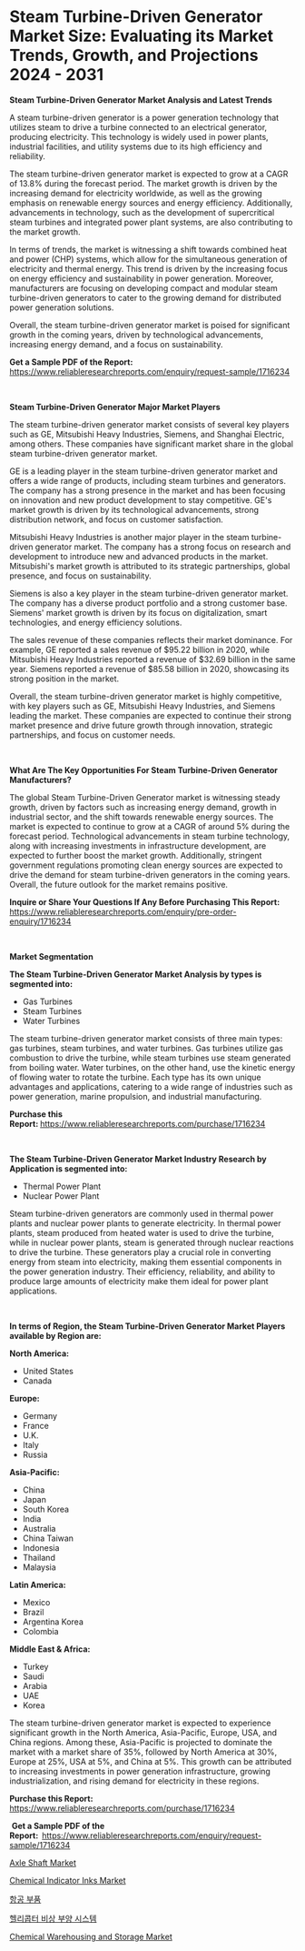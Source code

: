 <p><h1>Steam Turbine-Driven Generator Market Size: Evaluating its Market Trends, Growth, and Projections 2024 - 2031</h1></p><p><strong>Steam Turbine-Driven Generator Market Analysis and Latest Trends</strong></p>
<p><p>A steam turbine-driven generator is a power generation technology that utilizes steam to drive a turbine connected to an electrical generator, producing electricity. This technology is widely used in power plants, industrial facilities, and utility systems due to its high efficiency and reliability.</p><p>The steam turbine-driven generator market is expected to grow at a CAGR of 13.8% during the forecast period. The market growth is driven by the increasing demand for electricity worldwide, as well as the growing emphasis on renewable energy sources and energy efficiency. Additionally, advancements in technology, such as the development of supercritical steam turbines and integrated power plant systems, are also contributing to the market growth.</p><p>In terms of trends, the market is witnessing a shift towards combined heat and power (CHP) systems, which allow for the simultaneous generation of electricity and thermal energy. This trend is driven by the increasing focus on energy efficiency and sustainability in power generation. Moreover, manufacturers are focusing on developing compact and modular steam turbine-driven generators to cater to the growing demand for distributed power generation solutions.</p><p>Overall, the steam turbine-driven generator market is poised for significant growth in the coming years, driven by technological advancements, increasing energy demand, and a focus on sustainability.</p></p>
<p><strong>Get a Sample PDF of the Report:&nbsp;</strong> <a href="https://www.reliableresearchreports.com/enquiry/request-sample/1716234">https://www.reliableresearchreports.com/enquiry/request-sample/1716234</a></p>
<p>&nbsp;</p>
<p><strong>Steam Turbine-Driven Generator Major Market Players</strong></p>
<p><p>The steam turbine-driven generator market consists of several key players such as GE, Mitsubishi Heavy Industries, Siemens, and Shanghai Electric, among others. These companies have significant market share in the global steam turbine-driven generator market. </p><p>GE is a leading player in the steam turbine-driven generator market and offers a wide range of products, including steam turbines and generators. The company has a strong presence in the market and has been focusing on innovation and new product development to stay competitive. GE's market growth is driven by its technological advancements, strong distribution network, and focus on customer satisfaction.</p><p>Mitsubishi Heavy Industries is another major player in the steam turbine-driven generator market. The company has a strong focus on research and development to introduce new and advanced products in the market. Mitsubishi's market growth is attributed to its strategic partnerships, global presence, and focus on sustainability.</p><p>Siemens is also a key player in the steam turbine-driven generator market. The company has a diverse product portfolio and a strong customer base. Siemens' market growth is driven by its focus on digitalization, smart technologies, and energy efficiency solutions.</p><p>The sales revenue of these companies reflects their market dominance. For example, GE reported a sales revenue of $95.22 billion in 2020, while Mitsubishi Heavy Industries reported a revenue of $32.69 billion in the same year. Siemens reported a revenue of $85.58 billion in 2020, showcasing its strong position in the market.</p><p>Overall, the steam turbine-driven generator market is highly competitive, with key players such as GE, Mitsubishi Heavy Industries, and Siemens leading the market. These companies are expected to continue their strong market presence and drive future growth through innovation, strategic partnerships, and focus on customer needs.</p></p>
<p>&nbsp;</p>
<p><strong>What Are The Key Opportunities For Steam Turbine-Driven Generator Manufacturers?</strong></p>
<p><p>The global Steam Turbine-Driven Generator market is witnessing steady growth, driven by factors such as increasing energy demand, growth in industrial sector, and the shift towards renewable energy sources. The market is expected to continue to grow at a CAGR of around 5% during the forecast period. Technological advancements in steam turbine technology, along with increasing investments in infrastructure development, are expected to further boost the market growth. Additionally, stringent government regulations promoting clean energy sources are expected to drive the demand for steam turbine-driven generators in the coming years. Overall, the future outlook for the market remains positive.</p></p>
<p><strong>Inquire or Share Your Questions If Any Before Purchasing This Report:</strong> <a href="https://www.reliableresearchreports.com/enquiry/pre-order-enquiry/1716234">https://www.reliableresearchreports.com/enquiry/pre-order-enquiry/1716234</a></p>
<p>&nbsp;</p>
<p><strong>Market Segmentation</strong></p>
<p><strong>The Steam Turbine-Driven Generator Market Analysis by types is segmented into:</strong></p>
<p><ul><li>Gas Turbines</li><li>Steam Turbines</li><li>Water Turbines</li></ul></p>
<p><p>The steam turbine-driven generator market consists of three main types: gas turbines, steam turbines, and water turbines. Gas turbines utilize gas combustion to drive the turbine, while steam turbines use steam generated from boiling water. Water turbines, on the other hand, use the kinetic energy of flowing water to rotate the turbine. Each type has its own unique advantages and applications, catering to a wide range of industries such as power generation, marine propulsion, and industrial manufacturing.</p></p>
<p><strong>Purchase this Report:&nbsp;</strong><a href="https://www.reliableresearchreports.com/purchase/1716234">https://www.reliableresearchreports.com/purchase/1716234</a></p>
<p>&nbsp;</p>
<p><strong>The Steam Turbine-Driven Generator Market Industry Research by Application is segmented into:</strong></p>
<p><ul><li>Thermal Power Plant</li><li>Nuclear Power Plant</li></ul></p>
<p><p>Steam turbine-driven generators are commonly used in thermal power plants and nuclear power plants to generate electricity. In thermal power plants, steam produced from heated water is used to drive the turbine, while in nuclear power plants, steam is generated through nuclear reactions to drive the turbine. These generators play a crucial role in converting energy from steam into electricity, making them essential components in the power generation industry. Their efficiency, reliability, and ability to produce large amounts of electricity make them ideal for power plant applications.</p></p>
<p>&nbsp;</p>
<p><strong>In terms of Region, the Steam Turbine-Driven Generator Market Players available by Region are:</strong></p>
<p>
    <p> <strong> North America: </strong>
        <ul>
            <li>United States</li>
            <li>Canada</li>
        </ul>
        </p> 
    <p> <strong> Europe: </strong>
        <ul>
            <li>Germany</li>
            <li>France</li>
            <li>U.K.</li>
            <li>Italy</li>
            <li>Russia</li>
        </ul>
        </p> 
    <p> <strong> Asia-Pacific: </strong>
        <ul>
            <li>China</li>
            <li>Japan</li>
            <li>South Korea</li>
            <li>India</li>
            <li>Australia</li>
            <li>China Taiwan</li>
            <li>Indonesia</li>
            <li>Thailand</li>
            <li>Malaysia</li>
        </ul>
        </p> 
    <p> <strong> Latin America: </strong>
        <ul>
            <li>Mexico</li>
            <li>Brazil</li>
            <li>Argentina Korea</li>
            <li>Colombia</li>
        </ul>
        </p> 
    <p> <strong> Middle East & Africa: </strong>
        <ul>
            <li>Turkey</li>
            <li>Saudi</li>
            <li>Arabia</li>
            <li>UAE</li>
            <li>Korea</li>
        </ul>
    </p>
    </p>
<p><p>The steam turbine-driven generator market is expected to experience significant growth in the North America, Asia-Pacific, Europe, USA, and China regions. Among these, Asia-Pacific is projected to dominate the market with a market share of 35%, followed by North America at 30%, Europe at 25%, USA at 5%, and China at 5%. This growth can be attributed to increasing investments in power generation infrastructure, growing industrialization, and rising demand for electricity in these regions.</p></p>
<p><strong>Purchase this Report: </strong><a href="https://www.reliableresearchreports.com/purchase/1716234">https://www.reliableresearchreports.com/purchase/1716234</a></p>
<p>&nbsp;<strong>Get a Sample PDF of the Report:&nbsp;&nbsp;</strong><a href="https://www.reliableresearchreports.com/enquiry/request-sample/1716234">https://www.reliableresearchreports.com/enquiry/request-sample/1716234</a></p>
<p><strong></strong></p>
<p><p><a href="https://view.publitas.com/reportprime-1/axle-shaft-market-size-focuses-on-market-dynamics-in-depth-analysis-and-future-projections-of-its-market-forecasted-for-period-from-2024-to-2031/">Axle Shaft Market</a></p><p><a href="https://natural-crush-b99.notion.site/Chemical-Indicator-Inks-Market-Size-Growth-and-Forecast-from-2024-2031-73df4647d14044b79233bfc274e01d24">Chemical Indicator Inks Market</a></p><p><a href="https://medium.com/@trimekaschubertn3/%ED%95%AD%EA%B3%B5-%EB%B6%80%ED%92%88-%EC%8B%9C%EC%9E%A5-%EA%B2%BD%EC%9F%81-%EB%B6%84%EC%84%9D-%EC%8B%9C%EC%9E%A5-%EB%8F%99%ED%96%A5-%EB%B0%8F-2031%EB%85%84%EA%B9%8C%EC%A7%80%EC%9D%98-%EC%98%88%EC%B8%A1-15ea6c19e39b">항공 부품</a></p><p><a href="https://medium.com/@trimekaschubertn3/%ED%97%AC%EB%A6%AC%EC%BD%A5%ED%84%B0-%EB%B9%84%EC%83%81-%EA%B5%AC%EB%AA%85-%ED%94%8C%EB%A1%9C%ED%85%8C%EC%9D%B4%EC%85%98-%EC%8B%9C%EC%8A%A4%ED%85%9C-%EC%8B%9C%EC%9E%A5-%EB%B6%84%EC%84%9D-%EB%B0%8F-%EC%98%88%EC%B8%A1-%EA%B8%B0%EA%B0%84%EC%9D%80-2024%EB%85%84%EB%B6%80%ED%84%B0-2031%EB%85%84%EA%B9%8C%EC%A7%80%EC%9E%85%EB%8B%88%EB%8B%A4-cebe37c738f9">헬리콥터 비상 부양 시스템</a></p><p><a href="https://simplistic-meeting-7ee.notion.site/Chemical-Warehousing-and-Storage-Market-Centers-on-Aspects-such-as-Market-Growth-Market-Share-Mark-a5eb094197b94b108f83f08abfd24e7e">Chemical Warehousing and Storage Market</a></p></p>